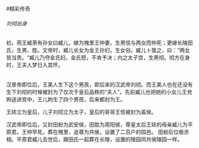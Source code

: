 #精彩传奇

###### 刘彻出身
初，燕王臧荼有孙女曰臧儿，嫁为槐里王仲妻，生男信与两女而仲死；更嫁长陵田氏，生男、胜。文帝时，臧儿长女为金王孙妇，生女俗。臧儿卜筮之，曰：“两女皆当贵。“臧儿乃夺金氏妇，金氏怒，不肯予决；内之太子宫，生男彻。彻方在身时，王夫人梦日入其怀。
######

汉景帝即位后，王美人生下这个男孩，即后来的汉武帝刘彻。而王美人也在还没有生下刘彻的时候被封为了仅次于皇后品秩的“夫人”。先前臧儿也把她的小女儿王皃姁送进宫中，王儿姁生了四个男孩，后来都封为王。

王娡立为皇后，儿子刘彻立为太子，皇后的哥哥王信被封为盖侯。

汉武帝即位后，又封田蚡为武安侯，田胜为周阳侯，尊皇太后王娡的母亲臧儿为平原君。王仲早死，葬在槐里，追尊为共侯，设置了二百户的园邑。
田蚡后位极丞相。平原君臧儿去世后，跟田氏一起葬在长陵，设置的陵园同共侯陵园一样。
